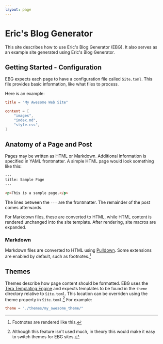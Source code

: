 ```yaml
---
layout: page
---
```


# Eric's Blog Generator

This site describes how to use Eric's Blog Generator (EBG).
It also serves as an example site generated using Eric's Blog Generator.

## Getting Started - Configuration

EBG expects each page to have a configuration file called `Site.toml`.
This file provides basic information, like what files to process.

Here is an example:

```toml
title = "My Awesome Web Site"

content = [
    "images",
    "index.md",
    "style.css",
]
```

## Anatomy of a Page and Post

Pages may be written as HTML or Markdown.
Additional information is specified in YAML frontmatter.
A simple HTML page would look something like this:

```html
---
title: Sample Page
---

<p>This is a sample page.</p>
```

The lines between the `---` are the frontmatter.
The remainder of the post comes afterwards.

For Markdown files, these are converted to HTML, while HTML content is rendered unchanged into the site template.
After rendering, site macros are expanded.

### Markdown

Markdown files are converted to HTML using [Pulldown][pulldown].
Some extensions are enabled by default, such as footnotes.[^exfootnote]

[pulldown]: https://crates.io/crates/pulldown-cmark

[^exfootnote]: Footnotes are rendered like this.

## Themes

Themes describe how page content should be formatted.
EBG uses the [Tera Templating Engine][tera] and expects templates to be found in the `theme` directory relative to `Site.toml`.
This location can be overriden using the theme property in `Site.toml`.[^theme]
For example:

```toml
theme = "./themes/my_awesome_theme/"
```

[tera]: https://tera.netlify.app/

[^theme]: Although this feature isn't used much, in theory this would make it easy to switch themes for EBG sites.
